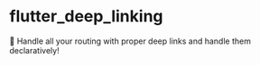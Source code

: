 # flutter_deep_linking

🧭 Handle all your routing with proper deep links and handle them declaratively!
